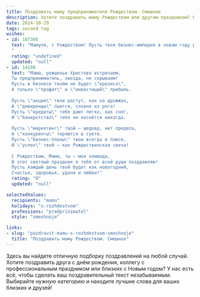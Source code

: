 ```yaml
---
title: Поздравить маму предпринимателя Рождеством. Смешное
description: Хотите поздравить маму Рождеством или другим праздником? Наш ИИ создаст незабываемое поздравление, а вы обязательно выделитесь среди других.  
date: 2024-10-29
tags: second tag
wishes:
- id: 107366
  text: "Мамуля, с Рождеством! Пусть твоя бизнес-империя в новом году расширяется не только за счет прибыли, но и за счет добавления новых, пушистых членов семьи (котиков, собачек — на твой вкус!).  Главное —  чтобы дед Мороз подарил тебе не только деньги, но и побольше свободного времени, чтобы наконец-то отдохнуть от всех этих налоговых отчётов и насладиться праздником!  С Рождеством!
  "
  rating: "undefined"
  updated: "null"
- id: 14100
  text: "Мама, рожденье Христово встречаем,
  Ты предприниматель, звезда, не скрываем!
  Пусть в бизнесе твоём не будет \"кризиса\",
  А только \"профит\" и \"инвестиций\" прибыль.
  
  Пусть \"акции\" твои растут, как на дрожжах,
  А \"дивиденды\" льются, словно из рога!
  Пусть \"кредиты\" тебе дают легко, как снег,
  И \"банкротство\" тебя не коснётся никогда.
  
  Пусть \"маркетинг\" твой — шедевр, нет предела,
  А \"конкуренты\" теряются в суете.
  Пусть \"бизнес-планы\" твои всегда в плюсе,
  И \"успех\" твой — как Рождественская свеча!
  
  С Рождеством, Мама, ты — моя команда,
  В этот светлый праздник я тебя от всей души поздравляю!
  Пусть каждый день твой будет как новогодний,
  Счастья, здоровья, удачи и любви!"
  rating: "0"
  updated: "null"

selectedValues:
  recipients: "mamu"
  holidays: "s-rozhdestvom"
  professions: "predprinimatel"
  style: "smeshnoje"

links:
- slug: "pozdravit-mamu-s-rozhdestvom-smeshnoje"
  title: "Поздравить маму Рождеством. Смешное"
---
```


Здесь вы найдете отличную подборку поздравлений на любой случай. 
Хотите поздравить друга с днём рождения, коллегу с профессиональным праздником или близких с Новым годом? У нас есть всё, чтобы сделать ваш поздравительный текст незабываемым. Выбирайте нужную категорию и находите лучшие слова для ваших близких и друзей!

